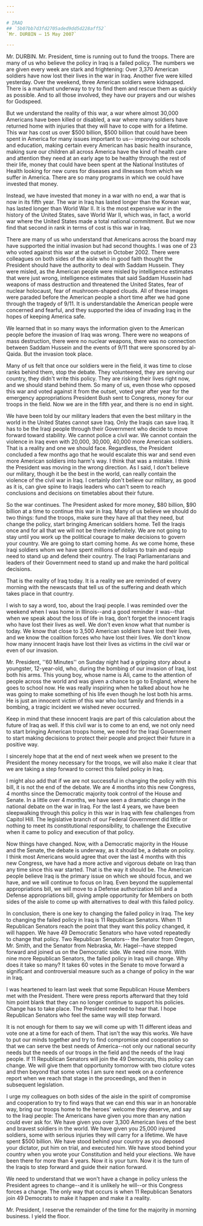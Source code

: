 ```yaml
---
---

# IRAQ
## `5b07bb7d3fd2705aded9dd5d228aff52`
`Mr. DURBIN — 15 May 2007`

---
```



Mr. DURBIN. Mr. President, time is running out to fund the troops. 
There are many of us who believe the policy in Iraq is a failed policy. 
The numbers we are given every week are stark and frightening: Over 
3,370 American soldiers have now lost their lives in the war in Iraq. 
Another five were killed yesterday. Over the weekend, three American 
soldiers were kidnapped. There is a manhunt underway to try to find 
them and rescue them as quickly as possible. And to all those involved, 
they have our prayers and our wishes for Godspeed.

But we understand the reality of this war, a war where almost 30,000 
Americans have been killed or disabled, a war where many soldiers have 
returned home with injuries that they will have to cope with for a 
lifetime. This war has cost us over $500 billion, $500 billion that 
could have been spent in America for many issues important to us--
improving our schools and education, making certain every American has 
basic health insurance, making sure our children all across America 
have the kind of health care and attention they need at an early age to 
be healthy through the rest of their life, money that could have been 
spent at the National Institutes of Health looking for new cures for 
diseases and illnesses from which we suffer in America. There are so 
many programs in which we could have invested that money.

Instead, we have invested that money in a war with no end, a war that 
is now in its fifth year. The war in Iraq has lasted longer than the 
Korean war, has lasted longer than World War II. It is the most 
expensive war in the history of the United States, save World War II, 
which was, in fact, a world war where the United States made a total 
national commitment. But we now find that second in rank in terms of 
cost is this war in Iraq.

There are many of us who understand that Americans across the board 
may have supported the initial invasion but had second thoughts. I was 
one of 23 who voted against this war at the outset in October 2002. 
There were colleagues on both sides of the aisle who in good faith 
thought the President should have the authority to deal with Saddam 
Hussein. They were misled, as the American people were misled by 
intelligence estimates that were just wrong, intelligence estimates 
that said Saddam Hussein had weapons of mass destruction and threatened 
the United States, fear of nuclear holocaust, fear of mushroom-shaped 
clouds. All of these images were paraded before the American people a 
short time after we had gone through the tragedy of 9/11. It is 
understandable the American people were concerned and fearful, and they 
supported the idea of invading Iraq in the hopes of keeping America 
safe.

We learned that in so many ways the information given to the American 
people before the invasion of Iraq was wrong. There were no weapons of 
mass destruction, there were no nuclear weapons, there was no 
connection between Saddam Hussein and the events of 9/11 that were 
sponsored by al-Qaida. But the invasion took place.

Many of us felt that once our soldiers were in the field, it was time 
to close ranks behind them, stop the debate. They volunteered, they are 
serving our country, they didn't write this policy. They are risking 
their lives right now, and we should stand behind them. So many of us, 
even those who opposed this war and voted against it from the outset, 
voted year after year for the emergency appropriations President Bush 
sent to Congress, money for our troops in the field. Now we are in the 
fifth year, and there is no end in sight.

We have been told by our military leaders that even the best military 
in the world in the United States cannot save Iraq. Only the Iraqis can 
save Iraq. It has to be the Iraqi people through their Government who 
decide to move forward toward stability. We cannot police a civil war. 
We cannot contain the violence in Iraq even with 20,000, 30,000, 40,000 
more American soldiers. That is a reality and one we should face. 
Regardless, the President concluded a few months ago that he would 
escalate this war and send even more American soldiers into harm's way. 
I think that was a mistake. I think the President was moving in the 
wrong direction. As I said, I don't believe our military, though it be 
the best in the world, can really contain the violence of the civil war 
in Iraq. I certainly don't believe our military, as good as it is, can 
give spine to Iraqis leaders who can't seem to reach conclusions and 
decisions on timetables about their future.

So the war continues. The President asked for more money, $80 
billion, $90 billion at a time to continue this war in Iraq. Many of us 
believe we should do two things: fund the troops, make sure they have 
all that they need, but change the policy, start bringing American 
soldiers home. Tell the Iraqis once and for all that we will not be 
there indefinitely. We are not going to stay until you work up the 
political courage to make decisions to govern your country. We are 
going to start coming home. As we come home, these Iraqi soldiers whom 
we have spent millions of dollars to train and equip need to stand up 
and defend their country. The Iraqi Parliamentarians and leaders of 
their Government need to stand up and make the hard political 
decisions.


That is the reality of Iraq today. It is a reality we are reminded of 
every morning with the newscasts that tell us of the suffering and 
death which takes place in that country.

I wish to say a word, too, about the Iraqi people. I was reminded 
over the weekend when I was home in Illinois--and a good reminder it 
was--that when we speak about the loss of life in Iraq, don't forget 
the innocent Iraqis who have lost their lives as well. We don't even 
know what that number is today. We know that close to 3,500 American 
soldiers have lost their lives, and we know the coalition forces who 
have lost their lives. We don't know how many innocent Iraqis have lost 
their lives as victims in the civil war or even of our invasion.



Mr. President, ''60 Minutes'' on Sunday night had a gripping story 
about a youngster, 12-year-old, who, during the bombing of our invasion 
of Iraq, lost both his arms. This young boy, whose name is Ali, came to 
the attention of people across the world and was given a chance to go 
to England, where he goes to school now. He was really inspiring when 
he talked about how he was going to make something of his life even 
though he lost both his arms. He is just an innocent victim of this war 
who lost family and friends in a bombing, a tragic incident we wished 
never occurred.

Keep in mind that these innocent Iraqis are part of this calculation 
about the future of Iraq as well. If this civil war is to come to an 
end, we not only need to start bringing American troops home, we need 
for the Iraqi Government to start making decisions to protect their 
people and project their future in a positive way.

I sincerely hope that at the end of next week when we present to the 
President the money necessary for the troops, we will also make it 
clear that we are taking a step forward to correct this failed policy 
in Iraq.

I might also add that if we are not successful in changing the policy 
with this bill, it is not the end of the debate. We are 4 months into 
this new Congress, 4 months since the Democratic majority took control 
of the House and Senate. In a little over 4 months, we have seen a 
dramatic change in the national debate on the war in Iraq. For the last 
4 years, we have been sleepwalking through this policy in this war in 
Iraq with few challenges from Capitol Hill. The legislative branch of 
our Federal Government did little or nothing to meet its constitutional 
responsibility, to challenge the Executive when it came to policy and 
execution of that policy.

Now things have changed. Now, with a Democratic majority in the House 
and the Senate, the debate is underway, as it should be, a debate on 
policy. I think most Americans would agree that over the last 4 months 
with this new Congress, we have had a more active and vigorous debate 
on Iraq than any time since this war started. That is the way it should 
be. The American people believe Iraq is the primary issue on which we 
should focus, and we have, and we will continue to focus on Iraq. Even 
beyond the supplemental appropriations bill, we will move to a Defense 
authorization bill and a Defense appropriations bill, giving ample 
opportunity for Members on both sides of the aisle to come up with 
alternatives to deal with this failed policy.

In conclusion, there is one key to changing the failed policy in 
Iraq. The key to changing the failed policy in Iraq is 11 Republican 
Senators. When 11 Republican Senators reach the point that they want 
this policy changed, it will happen. We have 49 Democratic Senators who 
have voted repeatedly to change that policy. Two Republican Senators--
the Senator from Oregon, Mr. Smith, and the Senator from Nebraska, Mr. 
Hagel--have stepped forward and joined us on the Democratic side. We 
need nine more. With nine more Republican Senators, the failed policy 
in Iraq will change. Why does it take so many? It takes 60 votes in the 
Senate to move forward a significant and controversial measure such as 
a change of policy in the war in Iraq.

I was heartened to learn last week that some Republican House Members 
met with the President. There were press reports afterward that they 
told him point blank that they can no longer continue to support his 
policies. Change has to take place. The President needed to hear that. 
I hope Republican Senators who feel the same way will step forward.

It is not enough for them to say we will come up with 11 different 
ideas and vote one at a time for each of them. That isn't the way this 
works. We have to put our minds together and try to find compromise and 
cooperation so that we can serve the best needs of America--not only 
our national security needs but the needs of our troops in the field 
and the needs of the Iraqi people. If 11 Republican Senators will join 
the 49 Democrats, this policy can change. We will give them that 
opportunity tomorrow with two cloture votes and then beyond that some 
votes I am sure next week on a conference report when we reach that 
stage in the proceedings, and then in subsequent legislation.

I urge my colleagues on both sides of the aisle in the spirit of 
compromise and cooperation to try to find ways that we can end this war 
in an honorable way, bring our troops home to the heroes' welcome they 
deserve, and say to the Iraqi people: The Americans have given you more 
than any nation could ever ask for. We have given you over 3,300 
American lives of the best and bravest soldiers in the world. We have 
given you 25,000 injured soldiers, some with serious injuries they will 
carry for a lifetime. We have spent $500 billion. We have stood behind 
your country as you deposed your dictator, put him on trial, and 
executed him. We have stood behind your country when you wrote your 
Constitution and held your elections. We have been there for more than 
4 years. Now it is your turn. Now it is the turn of the Iraqis to step 
forward and guide their nation forward.

We need to understand that we won't have a change in policy unless 
the President agrees to change--and it is unlikely he will--or this 
Congress forces a change. The only way that occurs is when 11 
Republican Senators join 49 Democrats to make it happen and make it a 
reality.

Mr. President, I reserve the remainder of the time for the majority 
in morning business. I yield the floor.